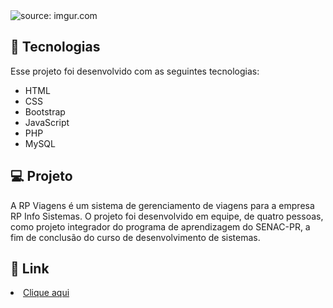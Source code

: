<div>
  <img src="https://imgur.com/0quBsiH.png" title="source: imgur.com" />
</div>

## 🧪 Tecnologias

Esse projeto foi desenvolvido com as seguintes tecnologias:

<ul>
  <li>HTML</li>
  
  <li>CSS</li>
  
  <li>Bootstrap</li>
  
  <li>JavaScript</li>
  
  <li>PHP</li>

  <li>MySQL</li>
  
</ul>

## 💻 Projeto 
A RP Viagens é um sistema de gerenciamento de viagens para a empresa RP Info Sistemas. O projeto foi desenvolvido em equipe, de quatro pessoas, como projeto integrador do programa de aprendizagem do SENAC-PR, a fim de conclusão do curso de desenvolvimento de sistemas.

## 🔗 Link

<li><a href="http://www.rpviagens.epizy.com">Clique aqui</a></li>
